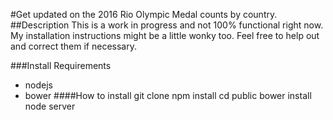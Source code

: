 #Get updated on the 2016 Rio Olympic Medal counts by country.
##Description
This is a work in progress and not 100% functional right now. My installation instructions might be a little wonky too. Feel free to help out and correct them if necessary.

###Install
Requirements
- nodejs
- bower
####How to install
git clone
npm install
cd public bower install
node server
